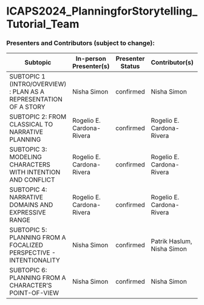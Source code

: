 # ICAPS2024_PlanningforStorytelling_Tutorial_Team


### Presenters and Contributors (subject to change):

| Subtopic      |  In-person Presenter(s) |  Presenter Status | Contributor(s) | Interactive Component |Slides |
| ----------- | ----------- | ----------- | ----------- |----------- |----------- |
| SUBTOPIC 1 (INTRO/OVERVIEW) : PLAN AS A REPRESENTATION OF A STORY       | Nisha Simon       | confirmed      | Nisha Simon        |included in presentation  | [Subtopic 1](slides/ICAPS_Tutorial_Subtopic_1_Overview_v4_June2.pdf)   |   |
| SUBTOPIC 2: FROM CLASSICAL TO NARRATIVE PLANNING     | Rogelio E. Cardona-Rivera        | confirmed      | Rogelio E. Cardona-Rivera       | --       | [Subtopics 2-4](slides/ICAPS_Tutorial_Subtopics_2to4.pdf) |
| SUBTOPIC 3: MODELING CHARACTERS WITH INTENTION AND CONFLICT      | Rogelio E. Cardona-Rivera        | confirmed      | Rogelio E. Cardona-Rivera       |[Demo session](https://tinyurl.com/icaps24-glaive)       | [Subtopics 2-4](slides/ICAPS_Tutorial_Subtopics_2to4.pdf) |
| SUBTOPIC 4: NARRATIVE DOMAINS AND EXPRESSIVE RANGE |Rogelio E. Cardona-Rivera        | confirmed      | Rogelio E. Cardona-Rivera       |[Demo session](https://tinyurl.com/icaps24-glaive)      | [Subtopics 2-4](slides/ICAPS_Tutorial_Subtopics_2to4.pdf) |
| SUBTOPIC 5: PLANNING FROM A FOCALIZED PERSPECTIVE - INTENTIONALITY |Nisha Simon        | confirmed      | Patrik Haslum, Nisha Simon       | --      |[Subtopic 5](slides/ptom/ptom.pdf) |
| SUBTOPIC 6: PLANNING FROM A CHARACTER’S POINT-OF-VIEW |Nisha Simon        | confirmed      | Nisha Simon       |[Demo session](slides/ICAPS_Tutorial_CYOA_Demo.pdf)      |[Subtopic 6](slides/ICAPS_Tutorial_Subtopic_6_CYOA.pdf) |
